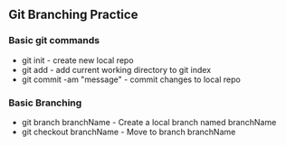 ## Git Branching Practice

### Basic git commands

* git init - create new local repo
* git add - add current working directory to git index
* git commit -am "message" - commit changes to local repo

### Basic Branching

* git branch branchName - Create a local branch named branchName
* git checkout branchName - Move to branch branchName
